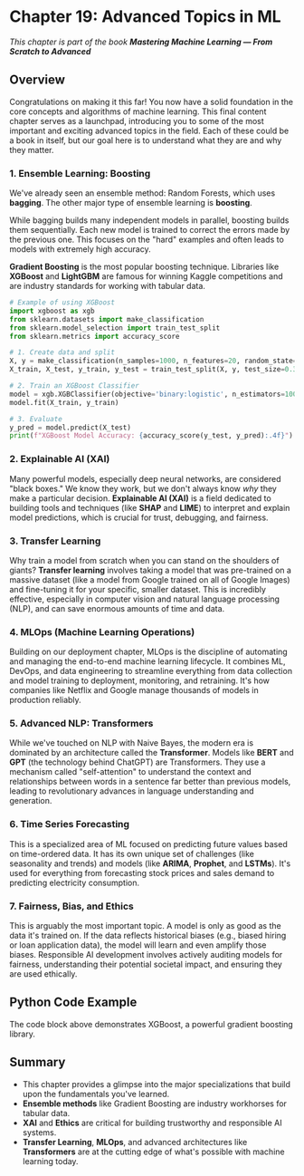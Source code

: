 # Chapter 19: Advanced Topics in ML

_This chapter is part of the book **Mastering Machine Learning — From Scratch to Advanced**_

## Overview

Congratulations on making it this far! You now have a solid foundation in the core concepts and algorithms of machine learning. This final content chapter serves as a launchpad, introducing you to some of the most important and exciting advanced topics in the field. Each of these could be a book in itself, but our goal here is to understand what they are and why they matter.

### 1. Ensemble Learning: Boosting

We've already seen an ensemble method: Random Forests, which uses **bagging**. The other major type of ensemble learning is **boosting**.

While bagging builds many independent models in parallel, boosting builds them sequentially. Each new model is trained to correct the errors made by the previous one. This focuses on the "hard" examples and often leads to models with extremely high accuracy.

**Gradient Boosting** is the most popular boosting technique. Libraries like **XGBoost** and **LightGBM** are famous for winning Kaggle competitions and are industry standards for working with tabular data.

```python
# Example of using XGBoost
import xgboost as xgb
from sklearn.datasets import make_classification
from sklearn.model_selection import train_test_split
from sklearn.metrics import accuracy_score

# 1. Create data and split
X, y = make_classification(n_samples=1000, n_features=20, random_state=42)
X_train, X_test, y_train, y_test = train_test_split(X, y, test_size=0.3, random_state=42)

# 2. Train an XGBoost Classifier
model = xgb.XGBClassifier(objective='binary:logistic', n_estimators=100, use_label_encoder=False, eval_metric='logloss')
model.fit(X_train, y_train)

# 3. Evaluate
y_pred = model.predict(X_test)
print(f"XGBoost Model Accuracy: {accuracy_score(y_test, y_pred):.4f}")
```

### 2. Explainable AI (XAI)

Many powerful models, especially deep neural networks, are considered "black boxes." We know they work, but we don't always know *why* they make a particular decision. **Explainable AI (XAI)** is a field dedicated to building tools and techniques (like **SHAP** and **LIME**) to interpret and explain model predictions, which is crucial for trust, debugging, and fairness.

### 3. Transfer Learning

Why train a model from scratch when you can stand on the shoulders of giants? **Transfer learning** involves taking a model that was pre-trained on a massive dataset (like a model from Google trained on all of Google Images) and fine-tuning it for your specific, smaller dataset. This is incredibly effective, especially in computer vision and natural language processing (NLP), and can save enormous amounts of time and data.

### 4. MLOps (Machine Learning Operations)

Building on our deployment chapter, MLOps is the discipline of automating and managing the end-to-end machine learning lifecycle. It combines ML, DevOps, and data engineering to streamline everything from data collection and model training to deployment, monitoring, and retraining. It's how companies like Netflix and Google manage thousands of models in production reliably.

### 5. Advanced NLP: Transformers

While we've touched on NLP with Naive Bayes, the modern era is dominated by an architecture called the **Transformer**. Models like **BERT** and **GPT** (the technology behind ChatGPT) are Transformers. They use a mechanism called "self-attention" to understand the context and relationships between words in a sentence far better than previous models, leading to revolutionary advances in language understanding and generation.

### 6. Time Series Forecasting

This is a specialized area of ML focused on predicting future values based on time-ordered data. It has its own unique set of challenges (like seasonality and trends) and models (like **ARIMA**, **Prophet**, and **LSTMs**). It's used for everything from forecasting stock prices and sales demand to predicting electricity consumption.

### 7. Fairness, Bias, and Ethics

This is arguably the most important topic. A model is only as good as the data it's trained on. If the data reflects historical biases (e.g., biased hiring or loan application data), the model will learn and even amplify those biases. Responsible AI development involves actively auditing models for fairness, understanding their potential societal impact, and ensuring they are used ethically.

## Python Code Example

The code block above demonstrates XGBoost, a powerful gradient boosting library.

## Summary

- This chapter provides a glimpse into the major specializations that build upon the fundamentals you've learned.
- **Ensemble methods** like Gradient Boosting are industry workhorses for tabular data.
- **XAI** and **Ethics** are critical for building trustworthy and responsible AI systems.
- **Transfer Learning**, **MLOps**, and advanced architectures like **Transformers** are at the cutting edge of what's possible with machine learning today.